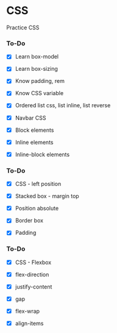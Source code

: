 # CSS
Practice CSS

### To-Do

- [X] Learn box-model
- [x] Learn box-sizing
- [X] Know padding, rem
- [X] Know CSS variable
- [X] Ordered list css, list inline, list reverse
- [X] Navbar CSS
- [X] Block elements
- [X] Inline elements
- [X] Inline-block elements



### To-Do

- [X] CSS - left position
- [x] Stacked box - margin top
- [X] Position absolute
- [X] Border box
- [X] Padding


### To-Do

- [X] CSS - Flexbox
- [x] flex-direction
- [X] justify-content
- [X] gap
- [X] flex-wrap
- [X] align-items
  
